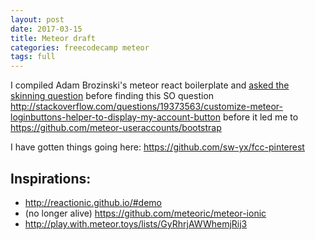 ```yaml
---
layout: post
date: 2017-03-15
title: Meteor draft
categories: freecodecamp meteor
tags: full
---
```


I compiled Adam Brozinski's meteor react boilerplate and [asked the skinning question](https://github.com/AdamBrodzinski/meteor-react-boilerplate/issues/10) before finding this SO question <http://stackoverflow.com/questions/19373563/customize-meteor-loginbuttons-helper-to-display-my-account-button> before it led me to <https://github.com/meteor-useraccounts/bootstrap>

I have gotten things going here: <https://github.com/sw-yx/fcc-pinterest>

Inspirations:
---

- <http://reactionic.github.io/#demo>
- (no longer alive) <https://github.com/meteoric/meteor-ionic>
- <http://play.with.meteor.toys/lists/GyRhrjAWWhemjRij3>
